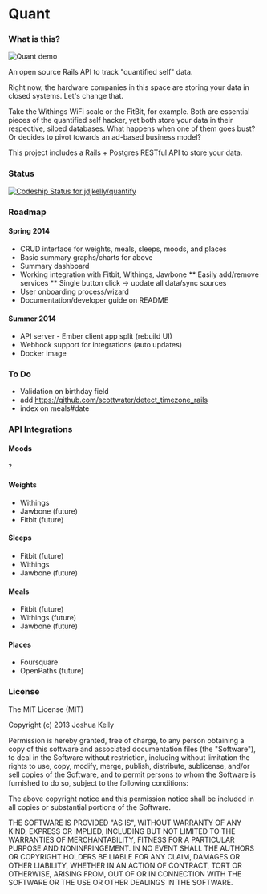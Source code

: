# Quant

### What is this?

![Quant demo](http://i.imgur.com/x5AlmuK.png)

An open source Rails API to track "quantified self" data.

Right now, the hardware companies in this space are storing your data in closed systems.
Let's change that.

Take the Withings WiFi scale or the FitBit, for example. Both are essential pieces of
the quantified self hacker, yet both store your data in their respective, siloed databases.
What happens when one of them goes bust? Or decides to pivot towards an ad-based business
model?

This project includes a Rails + Postgres RESTful API to store your data.

### Status

[ ![Codeship Status for jdjkelly/quantify](https://www.codeship.io/projects/09ef6f10-81d4-0130-00e5-12313d26400d/status?branch=master)](https://www.codeship.io/projects/2416)

### Roadmap

#### Spring 2014
* CRUD interface for weights, meals, sleeps, moods, and places
* Basic summary graphs/charts for above
* Summary dashboard
* Working integration with Fitbit, Withings, Jawbone
** Easily add/remove services
** Single button click -> update all data/sync sources
* User onboarding process/wizard
* Documentation/developer guide on README

#### Summer 2014
* API server - Ember client app split (rebuild UI)
* Webhook support for integrations (auto updates)
* Docker image

### To Do
* Validation on birthday field
* add https://github.com/scottwater/detect_timezone_rails
* index on meals#date

### API Integrations

#### Moods
?

#### Weights
* Withings
* Jawbone (future)
* Fitbit (future)

#### Sleeps
* Fitbit (future)
* Withings
* Jawbone (future)

#### Meals
* Fitbit (future)
* Withings (future)
* Jawbone (future)

#### Places
* Foursquare
* OpenPaths (future)

### License

The MIT License (MIT)

Copyright (c) 2013 Joshua Kelly

Permission is hereby granted, free of charge, to any person obtaining a copy
of this software and associated documentation files (the "Software"), to deal
in the Software without restriction, including without limitation the rights
to use, copy, modify, merge, publish, distribute, sublicense, and/or sell
copies of the Software, and to permit persons to whom the Software is
furnished to do so, subject to the following conditions:

The above copyright notice and this permission notice shall be included in
all copies or substantial portions of the Software.

THE SOFTWARE IS PROVIDED "AS IS", WITHOUT WARRANTY OF ANY KIND, EXPRESS OR
IMPLIED, INCLUDING BUT NOT LIMITED TO THE WARRANTIES OF MERCHANTABILITY,
FITNESS FOR A PARTICULAR PURPOSE AND NONINFRINGEMENT. IN NO EVENT SHALL THE
AUTHORS OR COPYRIGHT HOLDERS BE LIABLE FOR ANY CLAIM, DAMAGES OR OTHER
LIABILITY, WHETHER IN AN ACTION OF CONTRACT, TORT OR OTHERWISE, ARISING FROM,
OUT OF OR IN CONNECTION WITH THE SOFTWARE OR THE USE OR OTHER DEALINGS IN
THE SOFTWARE.
